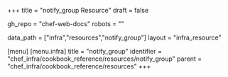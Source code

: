 +++
title = "notify_group Resource"
draft = false

gh_repo = "chef-web-docs"
robots = ""

data_path = ["infra","resources","notify_group"]
layout = "infra_resource"


[menu]
  [menu.infra]
    title = "notify_group"
    identifier = "chef_infra/cookbook_reference/resources/notify_group"
    parent = "chef_infra/cookbook_reference/resources"
+++

<!-- The contents of this page are automatically generated from the notify_group.yaml file in the data directory. -->
<!-- To suggest a change, edit the https://github.com/chef/chef/blob/master/lib/chef/resource/notify_group.rb file
      and submit a pull request to the https://github.com/chef/chef repository. -->
